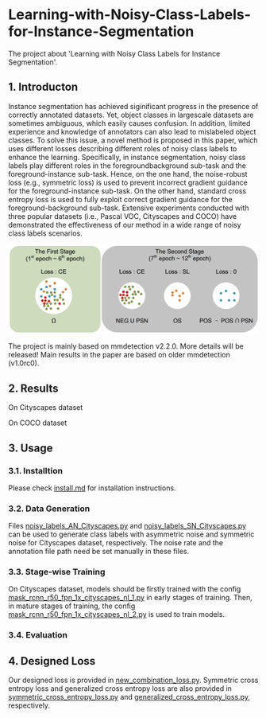 # Learning-with-Noisy-Class-Labels-for-Instance-Segmentation
The project about 'Learning with Noisy Class Labels for Instance Segmentation'.

## 1. Introducton

Instance segmentation has achieved siginificant progress in the presence of correctly annotated datasets. Yet, object classes in largescale datasets are sometimes ambiguous, which easily causes confusion. In addition, limited experience and knowledge of annotators can also lead to mislabeled object classes. To solve this issue, a novel method is proposed in this paper, which uses different losses describing different roles of noisy class labels to enhance the learning. Specifically, in instance segmentation, noisy class labels play different roles in the foregroundbackground sub-task and the foreground-instance sub-task. Hence, on the one hand, the noise-robust loss (e.g., symmetric loss) is used to prevent incorrect gradient guidance for the foreground-instance sub-task. On the other hand, standard cross entropy loss is used to fully exploit correct gradient guidance for the foreground-background sub-task. Extensive experiments conducted with three popular datasets (i.e., Pascal VOC, Cityscapes and COCO) have demonstrated the effectiveness of our method in a wide range of noisy class labels scenarios.

![Overview](Illustration/Overview.png)

The project is mainly based on mmdetection v2.2.0. More details will be released! Main results in the paper are based on older mmdetection (v1.0rc0).

## 2. Results

On Cityscapes dataset

On COCO dataset

## 3. Usage
### 3.1. Installtion

Please check [install.md](docs/install.md) for installation instructions.

### 3.2. Data Generation

Files [noisy_labels_AN_Cityscapes.py](/noisy_labels_AN_Cityscapes.py) and [noisy_labels_SN_Cityscapes.py](/noisy_labels_SN_Cityscapes.py) can be used to generate class labels with asymmetric noise and symmetric noise for Cityscapes dataset, respectively. The noise rate and the annotation file path need be set manually in these files. 

### 3.3. Stage-wise Training

On Cityscapes dataset, models should be firstly trained with the config [mask_rcnn_r50_fpn_1x_cityscapes_nl_1.py](/configs/cityscapes/mask_rcnn_r50_fpn_1x_cityscapes_nl_1.py) in early stages of training. Then, in mature stages of training, the config [mask_rcnn_r50_fpn_1x_cityscapes_nl_2.py](/configs/cityscapes/mask_rcnn_r50_fpn_1x_cityscapes_nl_2.py) is used to train models.

### 3.4. Evaluation

## 4. Designed Loss

Our designed loss is provided in [new_combination_loss.py](/mmdet/models/losses/new_combination_loss.py). Symmetric cross entropy loss and generalized cross entropy loss are also provided in [symmetric_cross_entropy_loss.py](/mmdet/models/losses/symmetric_cross_entropy_loss.py) and [generalized_cross_entropy_loss.py](/mmdet/models/losses/generalized_cross_entropy_loss.py), respectively.
